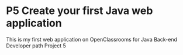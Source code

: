 # P5 Create your first Java web application
This is my first web application on OpenClassrooms for Java Back-end Developer path Project 5
